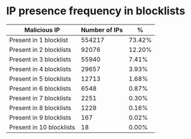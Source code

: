 # IP presence frequency in blocklists
| Malicious IP | Number of IPs | % |
|----|----|----|
| Present in 1 blocklist | 554217 | 73.42% |
| Present in 2 blocklists | 92076 | 12.20% |
| Present in 3 blocklists | 55940 | 7.41% |
| Present in 4 blocklists | 29657 | 3.93% |
| Present in 5 blocklists | 12713 | 1.68% |
| Present in 6 blocklists | 6548 | 0.87% |
| Present in 7 blocklists | 2251 | 0.30% |
| Present in 8 blocklists | 1228 | 0.16% |
| Present in 9 blocklists | 167 | 0.02% |
| Present in 10 blocklists | 18 | 0.00% |
